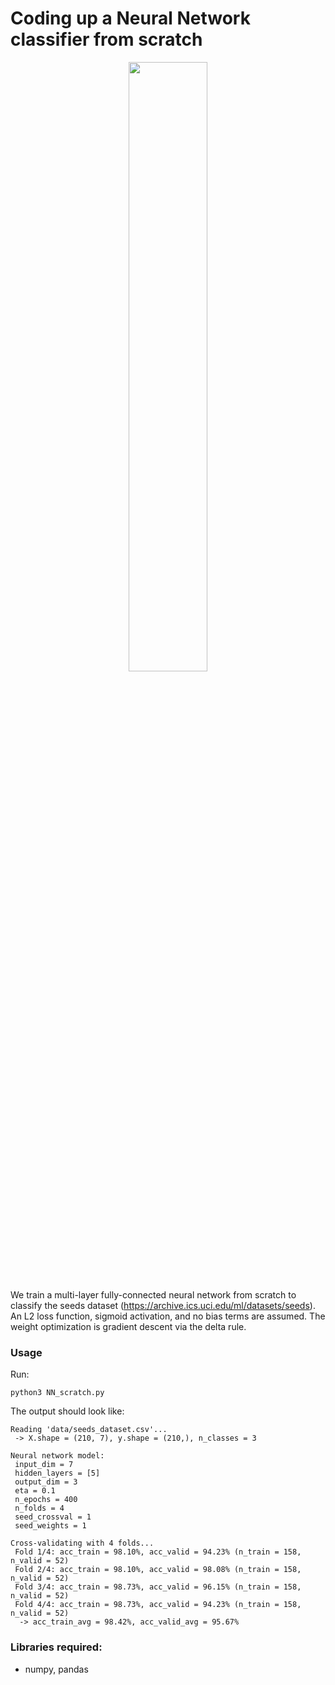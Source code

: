 # Coding up a Neural Network classifier from scratch

<p align="center">
<img src="https://github.com/ankonzoid/NN-from-scratch/blob/master/images/NN.png" width="50%">
</p>
 
We train a multi-layer fully-connected neural network from scratch to classify the seeds dataset (https://archive.ics.uci.edu/ml/datasets/seeds). 
An L2 loss function, sigmoid activation, and no bias terms are assumed. 
The weight optimization is gradient descent via the delta rule.

### Usage

Run:
```
python3 NN_scratch.py
```

The output should look like:

```
Reading 'data/seeds_dataset.csv'...
 -> X.shape = (210, 7), y.shape = (210,), n_classes = 3

Neural network model:
 input_dim = 7
 hidden_layers = [5]
 output_dim = 3
 eta = 0.1
 n_epochs = 400
 n_folds = 4
 seed_crossval = 1
 seed_weights = 1

Cross-validating with 4 folds...
 Fold 1/4: acc_train = 98.10%, acc_valid = 94.23% (n_train = 158, n_valid = 52)
 Fold 2/4: acc_train = 98.10%, acc_valid = 98.08% (n_train = 158, n_valid = 52)
 Fold 3/4: acc_train = 98.73%, acc_valid = 96.15% (n_train = 158, n_valid = 52)
 Fold 4/4: acc_train = 98.73%, acc_valid = 94.23% (n_train = 158, n_valid = 52)
  -> acc_train_avg = 98.42%, acc_valid_avg = 95.67%
```

### Libraries required:

* numpy, pandas